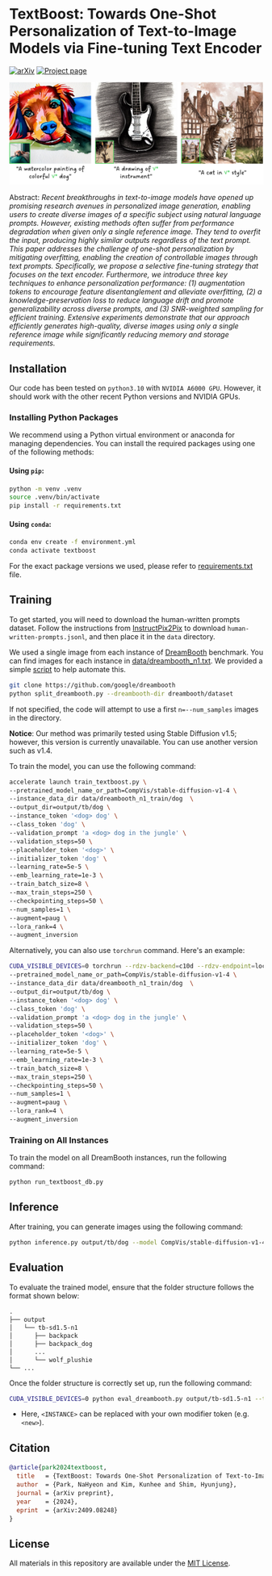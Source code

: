 # TextBoost: Towards One-Shot Personalization of Text-to-Image Models via Fine-tuning Text Encoder

[![arXiv](https://img.shields.io/badge/arXiv-2409.08248-B31B1B.svg)](https://arxiv.org/abs/2409.08248)
[![Project page](https://img.shields.io/badge/Project-Page-brightgreen)](https://textboost.github.io)

<div style="text-align: center;">
  <img src="assets/teaser.jpg" alt="Alt text">
</div>

Abstract: *Recent breakthroughs in text-to-image models have opened up promising research avenues in personalized image generation, enabling users to create diverse images of a specific subject using natural language prompts. However, existing methods often suffer from performance degradation when given only a single reference image. They tend to overfit the input, producing highly similar outputs regardless of the text prompt. This paper addresses the challenge of one-shot personalization by mitigating overfitting, enabling the creation of controllable images through text prompts. Specifically, we propose a selective fine-tuning strategy that focuses on the text encoder. Furthermore, we introduce three key techniques to enhance personalization performance: (1) augmentation tokens to encourage feature disentanglement and alleviate overfitting, (2) a knowledge-preservation loss to reduce language drift and promote generalizability across diverse prompts, and (3) SNR-weighted sampling for efficient training. Extensive experiments demonstrate that our approach efficiently generates high-quality, diverse images using only a single reference image while significantly reducing memory and storage requirements.*


## Installation

Our code has been tested on `python3.10` with `NVIDIA A6000 GPU`. However, it should work with the other recent Python versions and NVIDIA GPUs.

### Installing Python Packages

We recommend using a Python virtual environment or anaconda for managing dependencies. You can install the required packages using one of the following methods:

#### Using `pip`:
```sh
python -m venv .venv
source .venv/bin/activate
pip install -r requirements.txt
```

#### Using `conda`:

```sh
conda env create -f environment.yml
conda activate textboost
```

For the exact package versions we used, please refer to [requirements.txt](requirements.txt) file.


## Training

To get started, you will need to download the human-written prompts dataset. Follow the instructions from [InstructPix2Pix](https://github.com/timothybrooks/instruct-pix2pix) to download `human-written-prompts.jsonl`, and then place it in the `data` directory.

We used a single image from each instance of [DreamBooth](https://github.com/google/dreambooth) benchmark.
You can find images for each instance in [data/dreambooth_n1.txt](data/dreambooth_n1.txt).
We provided a simple [script](split_dreambooth.py) to help automate this.

```sh
git clone https://github.com/google/dreambooth
python split_dreambooth.py --dreambooth-dir dreambooth/dataset
```

If not specified, the code will attempt to use a first `n=--num_samples` images in the directory.

**Notice**: Our method was primarily tested using Stable Diffusion v1.5; however, this version is currently unavailable. You can use another version such as v1.4.

To train the model, you can use the following command:

```sh
accelerate launch train_textboost.py \
--pretrained_model_name_or_path=CompVis/stable-diffusion-v1-4 \
--instance_data_dir data/dreambooth_n1_train/dog  \
--output_dir=output/tb/dog \
--instance_token '<dog> dog' \
--class_token 'dog' \
--validation_prompt 'a <dog> dog in the jungle' \
--validation_steps=50 \
--placeholder_token '<dog>' \
--initializer_token 'dog' \
--learning_rate=5e-5 \
--emb_learning_rate=1e-3 \
--train_batch_size=8 \
--max_train_steps=250 \
--checkpointing_steps=50 \
--num_samples=1 \
--augment=paug \
--lora_rank=4 \
--augment_inversion
```

Alternatively, you can also use `torchrun` command. Here's an example:

```sh
CUDA_VISIBLE_DEVICES=0 torchrun --rdzv-backend=c10d --rdzv-endpoint=localhost:0 --nproc-per-node=1 train_textboost.py \
--pretrained_model_name_or_path=CompVis/stable-diffusion-v1-4 \
--instance_data_dir data/dreambooth_n1_train/dog  \
--output_dir=output/tb/dog \
--instance_token '<dog> dog' \
--class_token 'dog' \
--validation_prompt 'a <dog> dog in the jungle' \
--validation_steps=50 \
--placeholder_token '<dog>' \
--initializer_token 'dog' \
--learning_rate=5e-5 \
--emb_learning_rate=1e-3 \
--train_batch_size=8 \
--max_train_steps=250 \
--checkpointing_steps=50 \
--num_samples=1 \
--augment=paug \
--lora_rank=4 \
--augment_inversion
```

### Training on All Instances

To train the model on all DreamBooth instances, run the following command:

```sh
python run_textboost_db.py
```

## Inference

After training, you can generate images using the following command:

```sh
python inference.py output/tb/dog --model CompVis/stable-diffusion-v1-4 --prompt "photo of a <dog> dog" --output test.jpg
```

## Evaluation


To evaluate the trained model, ensure that the folder structure follows the format shown below:

```
.
├── output
│   └── tb-sd1.5-n1
│      ├── backpack
│      ├── backpack_dog
│      ...
│      └── wolf_plushie
└── ...
```

Once the folder structure is correctly set up, run the following command:

```sh
CUDA_VISIBLE_DEVICES=0 python eval_dreambooth.py output/tb-sd1.5-n1 --token-format '<INSTANCE> SUBJECT'
```

* Here, `<INSTANCE>` can be replaced with your own modifier token (e.g. `<new>`).

## Citation

```bibtex
@article{park2024textboost,
  title   = {TextBoost: Towards One-Shot Personalization of Text-to-Image Models via Fine-tuning Text Encoder},
  author  = {Park, NaHyeon and Kim, Kunhee and Shim, Hyunjung},
  journal = {arXiv preprint},
  year    = {2024},
  eprint  = {arXiv:2409.08248}
}
```

## License

All materials in this repository are available under the [MIT License](LICENSE).
